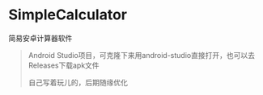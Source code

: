 # SimpleCalculator

简易安卓计算器软件

> Android Studio项目，可克隆下来用android-studio直接打开，也可以去Releases下载apk文件
>
> 自己写着玩儿的，后期随缘优化

